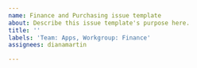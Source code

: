 ```yaml
---
name: Finance and Purchasing issue template
about: Describe this issue template's purpose here.
title: ''
labels: 'Team: Apps, Workgroup: Finance'
assignees: dianamartin

---
```



